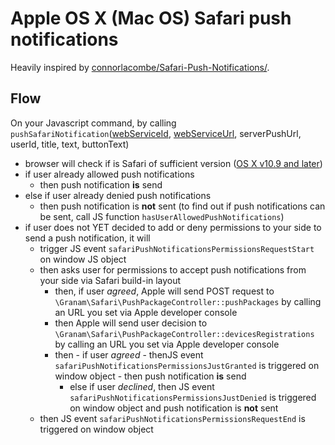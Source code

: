 # Apple OS X (Mac OS) Safari push notifications

Heavily inspired by [connorlacombe/Safari-Push-Notifications/](https://github.com/connorlacombe/Safari-Push-Notifications/).

## Flow

On your Javascript command, by calling
`pushSafariNotification`([webServiceId](https://developer.apple.com/library/content/documentation/NetworkingInternet/Conceptual/NotificationProgrammingGuideForWebsites/PushNotifications/PushNotifications.html#//apple_ref/doc/uid/TP40013225-CH3-SW33),
[webServiceUrl](https://developer.apple.com/library/content/documentation/NetworkingInternet/Conceptual/NotificationProgrammingGuideForWebsites/PushNotifications/PushNotifications.html#//apple_ref/doc/uid/TP40013225-CH3-SW4),
serverPushUrl, userId, title, text, buttonText)
- browser will check if is Safari of sufficient version ([OS X v10.9 and later](https://developer.apple.com/library/content/documentation/NetworkingInternet/Conceptual/NotificationProgrammingGuideForWebsites/PushNotifications/PushNotifications.html))
- if user already allowed push notifications
    - then push notification **is** send
- else if user already denied push notifications
    - then push notification is **not** sent (to find out if push notifications can be sent, call JS function `hasUserAllowedPushNotifications`)
- if user does not YET decided to add or deny permissions to your side to send a push notification, it will
    - trigger JS event `safariPushNotificationsPermissionsRequestStart` on window JS object
    - then asks user for permissions to accept push notifications from your side via Safari build-in layout
        - then, if user *agreed*, Apple will send POST request to `\Granam\Safari\PushPackageController::pushPackages` by calling an URL you set via Apple developer console
        - then Apple will send user decision to `\Granam\Safari\PushPackageController::devicesRegistrations` by calling an URL you set via Apple developer console
        - then - if user *agreed*
                - thenJS event `safariPushNotificationsPermissionsJustGranted` is triggered on window object
                - then push notification **is** send
            - else if user *declined*, then JS event `safariPushNotificationsPermissionsJustDenied` is triggered on window object and push notification is **not** sent
    - then JS event `safariPushNotificationsPermissionsRequestEnd` is triggered on window object